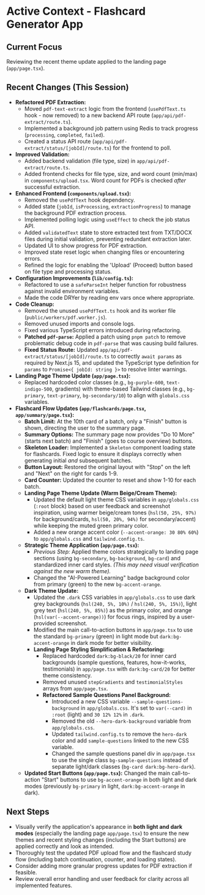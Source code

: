 # Active Context - Flashcard Generator App

## Current Focus

Reviewing the recent theme update applied to the landing page (`app/page.tsx`).

## Recent Changes (This Session)

- **Refactored PDF Extraction:**
    - Moved `pdf-text-extract` logic from the frontend (`usePdfText.ts` hook - now removed) to a new backend API route (`app/api/pdf-extract/route.ts`).
    - Implemented a background job pattern using Redis to track progress (`processing`, `completed`, `failed`).
    - Created a status API route (`app/api/pdf-extract/status/[jobId]/route.ts`) for the frontend to poll.
- **Improved Validation:**
    - Added backend validation (file type, size) in `app/api/pdf-extract/route.ts`.
    - Added frontend checks for file type, size, and word count (min/max) in `components/upload.tsx`. Word count for PDFs is checked *after* successful extraction.
- **Enhanced Frontend (`components/upload.tsx`):**
    - Removed the `usePdfText` hook dependency.
    - Added state (`jobId`, `isProcessing`, `extractionProgress`) to manage the background PDF extraction process.
    - Implemented polling logic using `useEffect` to check the job status API.
    - Added `validatedText` state to store extracted text from TXT/DOCX files during initial validation, preventing redundant extraction later.
    - Updated UI to show progress for PDF extraction.
    - Improved state reset logic when changing files or encountering errors.
    - Refined the logic for enabling the 'Upload' (Proceed) button based on file type and processing status.
- **Configuration Improvements (`lib/config.ts`):**
    - Refactored to use a `safeParseInt` helper function for robustness against invalid environment variables.
    - Made the code DRYer by reading env vars once where appropriate.
- **Code Cleanup:**
    - Removed the unused `usePdfText.ts` hook and its worker file (`public/workers/pdf.worker.js`).
    - Removed unused imports and console logs.
    - Fixed various TypeScript errors introduced during refactoring.
    - **Patched `pdf-parse`:** Applied a patch using `pnpm patch` to remove problematic debug code in `pdf-parse` that was causing build failures.
    - **Fixed Status Route:** Updated `app/api/pdf-extract/status/[jobId]/route.ts` to correctly `await params` as required by Next.js 15, and updated the TypeScript type definition for `params` to `Promise<{ jobId: string }>` to resolve linter warnings.
- **Landing Page Theme Update (`app/page.tsx`):**
    - Replaced hardcoded color classes (e.g., `bg-purple-600`, `text-indigo-500`, gradients) with theme-based Tailwind classes (e.g., `bg-primary`, `text-primary`, `bg-secondary/10`) to align with `globals.css` variables.
- **Flashcard Flow Updates (`app/flashcards/page.tsx`, `app/summary/page.tsx`):**
    - **Batch Limit:** At the 10th card of a batch, only a "Finish" button is shown, directing the user to the summary page.
    - **Summary Options:** The summary page now provides "Do 10 More" (starts next batch) and "Finish" (goes to course overview) buttons.
    - **Skeleton Loader:** Implemented a `Skeleton` component loading state for flashcards. Fixed logic to ensure it displays correctly when generating initial *and* subsequent batches.
    - **Button Layout:** Restored the original layout with "Stop" on the left and "Next" on the right for cards 1-9.
    - **Card Counter:** Updated the counter to reset and show 1-10 for each batch.
    - **Landing Page Theme Update (Warm Beige/Cream Theme):**
        - Updated the default light theme CSS variables in `app/globals.css` (`:root` block) based on user feedback and screenshot inspiration, using warmer beige/cream tones (`hsl(50, 25%, 97%)` for background/cards, `hsl(50, 20%, 94%)` for secondary/accent) while keeping the muted green primary color.
        - Added a new orange accent color (`--accent-orange: 30 80% 60%`) to `app/globals.css` and `tailwind.config.ts`.
    - **Strategic Theme Application (`app/page.tsx`):**
        - *Previous Step:* Applied theme colors strategically to landing page sections (using `bg-secondary`, `bg-background`, `bg-card`) and standardized inner card styles. *(This may need visual verification against the new warm theme).*
        - Changed the "AI-Powered Learning" badge background color from primary (green) to the new `bg-accent-orange`.
    - **Dark Theme Update:**
        - Updated the `.dark` CSS variables in `app/globals.css` to use dark grey backgrounds (`hsl(240, 5%, 10%)` / `hsl(240, 5%, 15%)`), light grey text (`hsl(240, 5%, 85%)`) as the primary color, and orange (`hsl(var(--accent-orange))`) for focus rings, inspired by a user-provided screenshot.
        - Modified the main call-to-action buttons in `app/page.tsx` to use the standard `bg-primary` (green) in light mode but `dark:bg-accent-orange` in dark mode for better visibility.
        - **Landing Page Styling Simplification & Refactoring:**
            - Replaced hardcoded `dark:bg-black/20` for inner card backgrounds (sample questions, features, how-it-works, testimonials) in `app/page.tsx` with `dark:bg-card/20` for better theme consistency.
            - Removed unused `stepGradients` and `testimonialStyles` arrays from `app/page.tsx`.
            - **Refactored Sample Questions Panel Background:**
                - Introduced a new CSS variable `--sample-questions-background` in `app/globals.css`. It's set to `var(--card)` in `:root` (light) and `30 12% 12%` in `.dark`.
                - Removed the old `--hero-dark-background` variable from `app/globals.css`.
                - Updated `tailwind.config.ts` to remove the `hero-dark` color and add `sample-questions` linked to the new CSS variable.
                - Changed the sample questions panel div in `app/page.tsx` to use the single class `bg-sample-questions` instead of separate light/dark classes (`bg-card dark:bg-hero-dark`).
    - **Updated Start Buttons (`app/page.tsx`):** Changed the main call-to-action "Start" buttons to use `bg-accent-orange` in both light and dark modes (previously `bg-primary` in light, `dark:bg-accent-orange` in dark).

## Next Steps

- Visually verify the application's appearance in **both light and dark modes** (especially the landing page `app/page.tsx`) to ensure the new themes and recent styling changes (including the Start buttons) are applied correctly and look as intended.
- Thoroughly test the updated PDF upload flow and the flashcard study flow (including batch continuation, counter, and loading states).
- Consider adding more granular progress updates for PDF extraction if feasible.
- Review overall error handling and user feedback for clarity across all implemented features.

